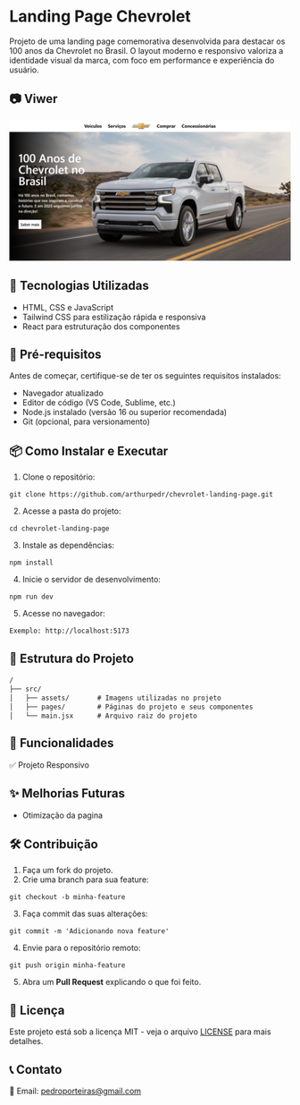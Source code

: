 # Landing Page Chevrolet

Projeto de uma landing page comemorativa desenvolvida para destacar os 100 anos da Chevrolet no Brasil. O layout moderno e responsivo valoriza a identidade visual da marca, com foco em performance e experiência do usuário.

## 📷 Viwer
![Interface do site](./src/assets/captura.png)

## 🚀 Tecnologias Utilizadas

- HTML, CSS e JavaScript
- Tailwind CSS para estilização rápida e responsiva
- React para estruturação dos componentes

## 📌 Pré-requisitos

Antes de começar, certifique-se de ter os seguintes requisitos instalados:
- Navegador atualizado
- Editor de código (VS Code, Sublime, etc.)
- Node.js instalado (versão 16 ou superior recomendada)
- Git (opcional, para versionamento)

## 📦 Como Instalar e Executar

1. Clone o repositório:
```
git clone https://github.com/arthurpedr/chevrolet-landing-page.git
```
2. Acesse a pasta do projeto:
```
cd chevrolet-landing-page
```
3. Instale as dependências:
```
npm install
```
4. Inicie o servidor de desenvolvimento:
```
npm run dev
```
5. Acesse no navegador:
```
Exemplo: http://localhost:5173
```

## 📄 Estrutura do Projeto

```
/
├── src/
│   ├── assets/       # Imagens utilizadas no projeto  
│   ├── pages/        # Páginas do projeto e seus componentes  
│   └── main.jsx      # Arquivo raiz do projeto

```

## 📌 Funcionalidades

✅ Projeto Responsivo

## ✨ Melhorias Futuras

 - Otimização da pagina

## 🛠️ Contribuição

1. Faça um fork do projeto.
2. Crie uma branch para sua feature:
```
git checkout -b minha-feature
```
3. Faça commit das suas alterações:
```
git commit -m 'Adicionando nova feature'
```
4. Envie para o repositório remoto:
```
git push origin minha-feature
```
5. Abra um **Pull Request** explicando o que foi feito.


## 📜 Licença

Este projeto está sob a licença MIT - veja o arquivo [LICENSE](LICENSE) para mais detalhes.

## 📞 Contato

📧 Email: pedroporteiras@gmail.com
